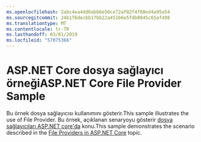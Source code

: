 ```yaml
---
ms.openlocfilehash: 2abc4ea4dd6abb6e56ce72af02f4f88ed4a95a54
ms.sourcegitcommit: 24b1f6decbb17bb22a45166e5fdb0845c65af498
ms.translationtype: MT
ms.contentlocale: tr-TR
ms.lasthandoff: 03/01/2019
ms.locfileid: "57075366"
---
```

# <a name="aspnet-core-file-provider-sample"></a><span data-ttu-id="274b2-101">ASP.NET Core dosya sağlayıcı örneği</span><span class="sxs-lookup"><span data-stu-id="274b2-101">ASP.NET Core File Provider Sample</span></span>

<span data-ttu-id="274b2-102">Bu örnek dosya sağlayıcısı kullanımını gösterir.</span><span class="sxs-lookup"><span data-stu-id="274b2-102">This sample illustrates the use of File Provider.</span></span> <span data-ttu-id="274b2-103">Bu örnek, açıklanan senaryoyu gösterir [dosya sağlayıcıları ASP.NET core'da](https://docs.microsoft.com/aspnet/core/fundamentals/file-providers) konu.</span><span class="sxs-lookup"><span data-stu-id="274b2-103">This sample demonstrates the scenario described in the [File Providers in ASP.NET Core](https://docs.microsoft.com/aspnet/core/fundamentals/file-providers) topic.</span></span>
